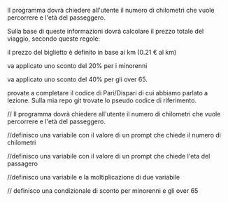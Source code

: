 Il programma dovrà chiedere all'utente il numero di chilometri che vuole percorrere e l'età del passeggero.

Sulla base di queste informazioni dovrà calcolare il prezzo totale del viaggio, secondo queste regole:

il prezzo del biglietto è definito in base ai km (0.21 € al km)

va applicato uno sconto del 20% per i minorenni

va applicato uno sconto del 40% per gli over 65.

provate a completare il codice di Pari/Dispari di cui abbiamo parlato a lezione.
Sulla mia repo git trovate lo pseudo codice di riferimento.


// Il programma dovrà chiedere all'utente il numero di chilometri che vuole percorrere e l'età del passeggero.

//definisco una variabile con il valore di un prompt che chiede il numero di chilometri

//definisco una variabile con il valore di un prompt che chiede l'eta del passagero


//definisco una variabile e la moltiplicazione di due variabile

// definisco una condizionale di sconto per minorenni e gli over 65 
